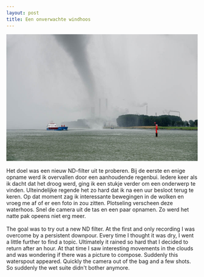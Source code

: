 ```yaml
---
layout: post
title: Een onverwachte windhoos
---
```


![windhoos](/images/windhoos.jpg)

Het doel was een nieuw ND-filter uit te proberen. Bij de eerste en enige opname werd ik overvallen door een aanhoudende regenbui. Iedere keer als ik dacht dat het droog werd, ging ik een stukje verder om een onderwerp te vinden. UIteindelijke regende het zo hard dat ik na een uur besloot terug te keren. Op dat moment zag ik interessante bewegingen in de wolken en vroeg me af of er een foto in zou zitten. Plotseling verscheen deze waterhoos. Snel de camera uit de tas en een paar opnamen. Zo werd het natte pak opeens niet erg meer. 
<br><br>
The goal was to try out a new ND filter. At the first and only recording I was overcome by a persistent downpour. Every time I thought it was dry, I went a little further to find a topic. Ultimately it rained so hard that I decided to return after an hour. At that time I saw interesting movements in the clouds and was wondering if there was a picture to compose. Suddenly this waterspout appeared. Quickly the camera out of the bag and a few shots. So suddenly the wet suite didn't bother anymore.
